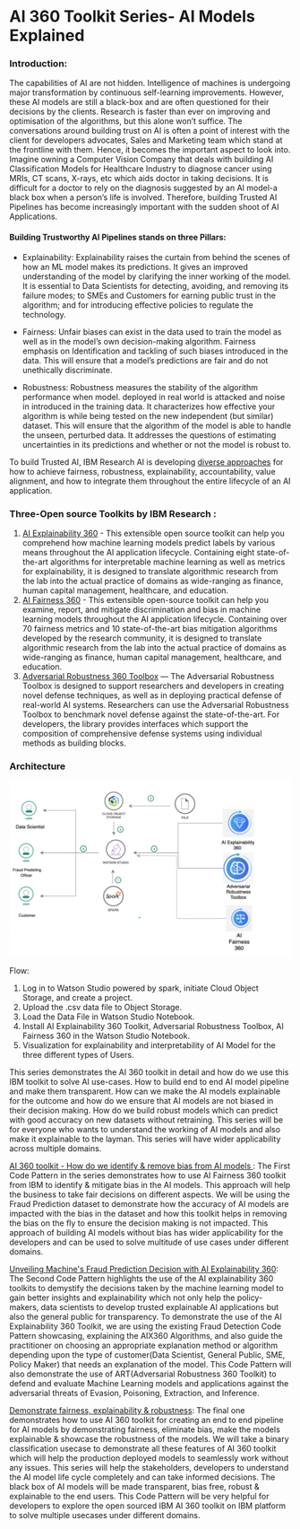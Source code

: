# AI 360 Toolkit Series- AI Models Explained

### Introduction:
The capabilities of AI are not hidden. Intelligence of machines is undergoing major transformation by continuous self-learning improvements. However, these AI models are still a black-box and are often questioned for their decisions by the clients. Research is faster than ever on improving and optimisation of the algorithms, but this alone won’t suffice. The conversations around building trust on AI is often a point of interest with the client for developers advocates, Sales and Marketing team which stand at the frontline with them. Hence, it becomes the important aspect to look into. Imagine owning a Computer Vision Company that deals with building AI Classification Models for Healthcare Industry to diagnose cancer using MRIs, CT scans, X-rays, etc which aids doctor in taking decisions. It is difficult for a doctor to rely on the diagnosis suggested by an AI model-a black box when a person’s life is involved.  Therefore, building Trusted AI Pipelines has become increasingly important with the sudden shoot of AI Applications. 

#### Building Trustworthy AI Pipelines stands on three Pillars:

* Explainability: Explainability raises the curtain from behind the scenes of how an ML model makes its predictions. It gives an improved understanding of the model by clarifying the inner working of the model. It is essential to Data Scientists for detecting, avoiding, and removing its failure modes; to SMEs and Customers for earning public trust in the algorithm; and for introducing effective policies to regulate the technology.

* Fairness: Unfair biases can exist in the data used to train the model as well as in the model’s own decision-making algorithm. Fairness emphasis on Identification and tackling of such biases introduced in the data. This will ensure that a model’s predictions are fair and do not unethically discriminate. 

* Robustness: Robustness measures the stability of the algorithm performance when model. deployed in real world is attacked and noise in introduced in the training data. It characterizes how effective your algorithm is while being tested on the new independent (but similar) dataset. This will ensure that the algorithm of the model is able to handle the unseen, perturbed data. It addresses the questions of estimating uncertainties in its predictions and whether or not the model is robust to. 


To build Trusted AI, IBM Research AI is developing [diverse approaches]( https://research.ibm.com/artificial-intelligence/trusted-ai/?_ga=2.53814376.134814594.1606471878-1093864575.1604559368) for how to achieve fairness, robustness, explainability, accountability, value alignment, and how to integrate them throughout the entire lifecycle of an AI application.

### Three-Open source Toolkits by IBM Research : 
1.	[AI Explainability 360](http://aix360.mybluemix.net) - This extensible open source toolkit can help you comprehend how machine learning models predict labels by various means throughout the AI application lifecycle. Containing eight state-of-the-art algorithms for interpretable machine learning as well as metrics for explainability, it is designed to translate algorithmic research from the lab into the actual practice of domains as wide-ranging as finance, human capital management, healthcare, and education.
2.	[AI Fairness 360]( http://aif360.mybluemix.net/) - This extensible open-source toolkit can help you examine, report, and mitigate discrimination and bias in machine learning models throughout the AI application lifecycle. Containing over 70 fairness metrics and 10 state-of-the-art bias mitigation algorithms developed by the research community, it is designed to translate algorithmic research from the lab into the actual practice of domains as wide-ranging as finance, human capital management, healthcare, and education.
3.	[Adversarial Robustness 360 Toolbox](https://developer.ibm.com/open/projects/adversarial-robustness-toolbox/) — The Adversarial Robustness Toolbox is designed to support researchers and developers in creating novel defense techniques, as well as in deploying practical defense of real-world AI systems. Researchers can use the Adversarial Robustness Toolbox to benchmark novel defense against the state-of-the-art. For developers, the library provides interfaces which support the composition of comprehensive defense systems using individual methods as building blocks.


### Architecture 


![](https://github.com/IBM/ai-360-toolkit-explained/blob/main/doc/src/images/AI-Article.png)
 

Flow:
1.	Log in to Watson Studio powered by spark, initiate Cloud Object Storage, and create a project.
2.	Upload the .csv data file to Object Storage.
3.	Load the Data File in Watson Studio Notebook.
4.	Install AI Explainability 360 Toolkit, Adversarial Robustness Toolbox, AI Fairness 360 in the Watson Studio Notebook.
5.	Visualization for explainability and interpretability of AI Model for the three different types of Users.


This series demonstrates the AI 360 toolkit in detail and how do we use this IBM toolkit to solve AI use-cases. How to build end to end AI model pipeline and make them transparent. How can we make the AI models explainable for the outcome and how do we ensure that AI models are not biased in their decision making. How do we build robust models which can predict with good accuracy on new datasets without retraining. This series will be for everyone who wants to understand the working of AI models and also make it explainable to the layman. This series will have wider applicability across multiple domains.

[AI 360 toolkit - How do we identify & remove bias from AI models
](https://github.ibm.com/IBMCode/IBMCodeContent/issues/5283): The First Code Pattern in the series demonstrates how to use AI Fairness 360 toolkit from IBM to identify & mitigate bias in the AI models. This approach will help the business to take fair decisions on different aspects. We will be using the Fraud Prediction dataset to demonstrate how the accuracy of AI models are impacted with the bias in the dataset and how this toolkit helps in removing the bias on the fly to ensure the decision making is not impacted. This approach of building AI models without bias has wider applicability for the developers and can be used to solve multitude of use cases under different domains.


 [Unveiling Machine's Fraud Prediction Decision with AI Explainability 360](https://github.ibm.com/IBMCode/IBMCodeContent/issues/5285): The Second Code Pattern highlights the use of the AI explainability 360 toolkits to demystify the decisions taken by the machine learning model to gain better insights and explainability which not only help the policy-makers, data scientists to develop trusted explainable AI applications but also the general public for transparency. To demonstrate the use of the AI Explainability 360 Toolkit, we are using the existing Fraud Detection Code Pattern showcasing, explaining the AIX360 Algorithms, and also guide the practitioner on choosing an appropriate explanation method or algorithm depending upon the type of customer(Data Scientist, General Public, SME, Policy Maker) that needs an explanation of the model.  This Code Pattern will also demonstrate the use of ART(Adversarial Robustness 360 Toolkit) to defend and evaluate Machine Learning models and applications against the adversarial threats of Evasion, Poisoning, Extraction, and Inference.


[Demonstrate fairness, explainability & robustness](https://github.ibm.com/IBMCode/IBMCodeContent/issues/5284):  The final one demonstrates how to use AI 360 toolkit for creating an end to end pipeline for AI models by demonstrating fairness, eliminate bias, make the models explainable & showcase the robustness of the models. We will take a binary classification usecase to demonstrate all these features of AI 360 toolkit which will help the production deployed models to seamlessly work without any issues. This series will help the stakeholders, developers to understand the AI model life cycle completely and can take informed decisions. The black box of AI models will be made transparent, bias free, robust & explainable to the end users. This Code Pattern will be very helpful for developers to explore the open sourced IBM AI 360 toolkit on IBM platform to solve multiple usecases under different domains.









